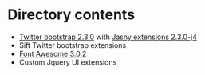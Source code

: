 # Directory contents

 * [Twitter bootstrap 2.3.0](https://github.com/twitter/bootstrap) with [Jasny extensions 2.3.0-j4](http://jasny.github.com/bootstrap/)
 * Sift Twitter bootstrap extensions
 * [Font Awesome 3.0.2](http://fortawesome.github.com/Font-Awesome/)
 * Custom Jquery UI extensions


